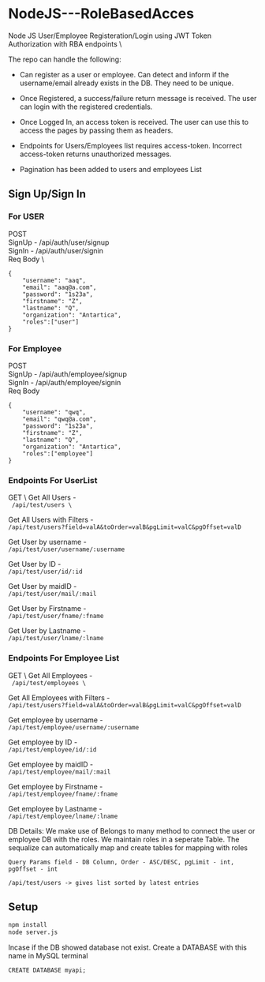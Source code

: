# NodeJS---RoleBasedAcces

Node JS User/Employee Registeration/Login using JWT Token Authorization with RBA endpoints \


The repo can handle the following:

- Can register as a user or employee. Can detect and inform if the username/email already exists in the DB. They need to be unique.

- Once Registered, a success/failure return message is received. The user can login with the registered credentials. 

- Once Logged In, an access token is received. The user can use this to access the pages by passing them as headers.

- Endpoints for Users/Employees list requires access-token. Incorrect access-token returns unauthorized messages.

- Pagination has been added to users and employees List








## Sign Up/Sign In 

### For USER

POST \
SignUp - /api/auth/user/signup \
SignIn - /api/auth/user/signin \
Req Body \
```
{
    "username": "aaq",
    "email": "aaq@a.com",
    "password": "1s23a",
    "firstname": "Z",
    "lastname": "Q",
    "organization": "Antartica",
    "roles":["user"]  
}
```  
### For Employee
POST \
SignUp - /api/auth/employee/signup \
SignIn - /api/auth/employee/signin \
Req Body 
```
{
    "username": "qwq",
    "email": "qwq@a.com",
    "password": "1s23a",
    "firstname": "Z",
    "lastname": "Q",
    "organization": "Antartica",
    "roles":["employee"]  
}
```  

### Endpoints For UserList
GET \ 
Get All Users - \
``` /api/test/users \``` 

Get All Users with Filters - \
```/api/test/users?field=valA&toOrder=valB&pgLimit=valC&pgOffset=valD``` 

Get User by username - \
```/api/test/user/username/:username```

Get User by ID - \
```/api/test/user/id/:id``` 

Get User by maidID - \
```/api/test/user/mail/:mail ``` 

Get User by Firstname - \
``` /api/test/user/fname/:fname ``` 

Get User by Lastname - \
``` /api/test/user/lname/:lname ```



### Endpoints For Employee List
GET \ 
Get All Employees - \
``` /api/test/employees \``` 

Get All Employees with Filters - \
```/api/test/users?field=valA&toOrder=valB&pgLimit=valC&pgOffset=valD``` 

Get employee by username - \
```/api/test/employee/username/:username```

Get employee by ID - \
```/api/test/employee/id/:id``` 

Get employee by maidID - \
```/api/test/employee/mail/:mail ``` 

Get employee by Firstname - \
``` /api/test/employee/fname/:fname ``` 

Get employee by Lastname - \
``` /api/test/employee/lname/:lname ```


DB Details:
We make use of Belongs to many method to connect the user or employee DB with the roles. We maintain roles in a seperate Table. The sequalize can automatically map and create tables for mapping with roles

```/api/test/users?field=valA&toOrder=valB&pgLimit=valC&pgOffset=valD
Query Params field - DB Column, Order - ASC/DESC, pgLimit - int, pgOffset - int
```

```
/api/test/users -> gives list sorted by latest entries
```

## Setup

```python
npm install
node server.js
```
Incase if the DB showed database not exist. Create a DATABASE with this name in MySQL terminal
```
CREATE DATABASE myapi;
```
